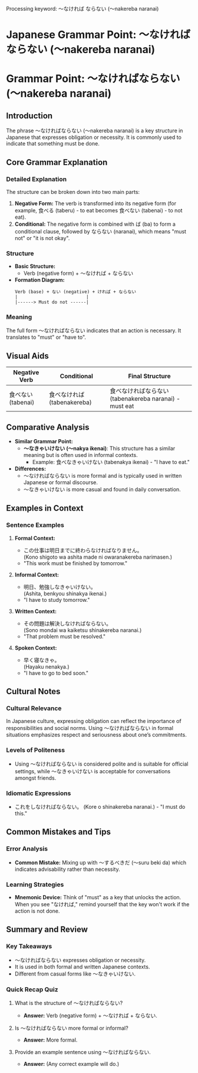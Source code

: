 Processing keyword: ～なければ ならない (〜nakereba naranai)
# Japanese Grammar Point: ～なければ ならない (〜nakereba naranai)
# Grammar Point: ～なければならない (〜nakereba naranai)
## Introduction
The phrase ～なければならない (〜nakereba naranai) is a key structure in Japanese that expresses obligation or necessity. It is commonly used to indicate that something must be done.
## Core Grammar Explanation
### Detailed Explanation
The structure can be broken down into two main parts:
1. **Negative Form:** The verb is transformed into its negative form (for example, 食べる (taberu) - to eat becomes 食べない (tabenai) - to not eat).
2. **Conditional:** The negative form is combined with ば (ba) to form a conditional clause, followed by ならない (naranai), which means "must not" or "it is not okay".
### Structure
- **Basic Structure:** 
  - Verb (negative form) + 〜なければ + ならない
- **Formation Diagram:**
  ```plaintext
  Verb (base) + ない (negative) + ければ + ならない
  |                          | 
  |------> Must do not ------| 
  ```
### Meaning
The full form 〜なければならない indicates that an action is necessary. It translates to "must" or "have to".
## Visual Aids
| Negative Verb  | Conditional  | Final Structure               |
|----------------|--------------|-------------------------------|
| 食べない (tabenai)   | 食べなければ (tabenakereba) | 食べなければならない (tabenakereba naranai) - must eat |
## Comparative Analysis
- **Similar Grammar Point:** 
  - **〜なきゃいけない (～nakya ikenai)**: This structure has a similar meaning but is often used in informal contexts. 
    - Example: 食べなきゃいけない (tabenakya ikenai) - "I have to eat."
- **Differences:**
  - 〜なければならない is more formal and is typically used in written Japanese or formal discourse.
  - 〜なきゃいけない is more casual and found in daily conversation.
## Examples in Context
### Sentence Examples
1. **Formal Context:** 
   - この仕事は明日までに終わらなければなりません。  
   (Kono shigoto wa ashita made ni owaranakereba narimasen.)  
   - "This work must be finished by tomorrow."
  
2. **Informal Context:** 
   - 明日、勉強しなきゃいけない。  
   (Ashita, benkyou shinakya ikenai.)  
   - "I have to study tomorrow."
3. **Written Context:** 
   - その問題は解決しなければならない。  
   (Sono mondai wa kaiketsu shinakereba naranai.)  
   - "That problem must be resolved."
4. **Spoken Context:** 
   - 早く寝なきゃ。  
   (Hayaku nenakya.)  
   - "I have to go to bed soon."
## Cultural Notes
### Cultural Relevance
In Japanese culture, expressing obligation can reflect the importance of responsibilities and social norms. Using 〜なければならない in formal situations emphasizes respect and seriousness about one’s commitments.
### Levels of Politeness
- Using 〜なければならない is considered polite and is suitable for official settings, while 〜なきゃいけない is acceptable for conversations amongst friends.
### Idiomatic Expressions
- これをしなければならない。 (Kore o shinakereba naranai.) - "I must do this."
## Common Mistakes and Tips
### Error Analysis
- **Common Mistake:** Mixing up with 〜するべきだ (〜suru beki da) which indicates advisability rather than necessity.
  
### Learning Strategies
- **Mnemonic Device:** Think of "must" as a key that unlocks the action. When you see "なければ," remind yourself that the key won't work if the action is not done.
## Summary and Review 
### Key Takeaways
- 〜なければならない expresses obligation or necessity.
- It is used in both formal and written Japanese contexts.
- Different from casual forms like 〜なきゃいけない.
### Quick Recap Quiz
1. What is the structure of 〜なければならない?  
   - **Answer:** Verb (negative form) + 〜なければ + ならない.
  
2. Is 〜なければならない more formal or informal?  
   - **Answer:** More formal.
3. Provide an example sentence using 〜なければならない.  
   - **Answer:** (Any correct example will do.)
